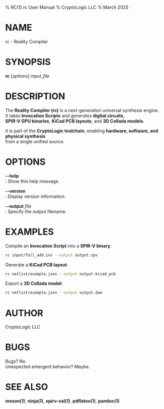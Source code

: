 % RC(1) rc User Manual
% CryptoLogic LLC
% March 2025

# NAME
rc - Reality Compiler

# SYNOPSIS
**rc** [*options*] *input_file*

# DESCRIPTION
The **Reality Compiler (rc)** is a next-generation universal synthesis engine.  
It takes **Invocation Scripts** and generates **digital circuits**,  
**SPIR-V GPU binaries**, **KiCad PCB layouts**, and **3D Collada models**.

It is part of the **CryptoLogic toolchain**, enabling **hardware, software, and physical synthesis**  
from a single unified source.

# OPTIONS
**--help**  
: Show this help message.

**--version**  
: Display version information.

**--output** *file*  
: Specify the output filename.

# EXAMPLES
Compile an **Invocation Script** into a **SPIR-V binary**:
```sh
rc input/full_add.inv --output output.spv
```

Generate a **KiCad PCB layout**:
```sh
rc netlist/example.json --output output.kicad_pcb
```

Export a **3D Collada model**:
```sh
rc netlist/example.json --output output.dae
```

# AUTHOR
CryptoLogic LLC

# BUGS
Bugs? No.  
Unexpected emergent behavior? Maybe.

# SEE ALSO
**meson(1)**, **ninja(1)**, **spirv-val(1)**, **pdflatex(1)**, **pandoc(1)**
